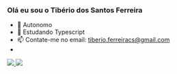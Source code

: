 ### Olá eu sou o Tibério dos Santos Ferreira

- 🔭 Autonomo
- 🌱 Estudando Typescript
- 📫 Contate-me no email: tiberio.ferreiracs@gmail.com
- 
<div>
  <a href="https://github.com/tibas-ce">
  <img heigth="100px" src="https://github-readme-stats.vercel.app/api?username=tibas-ce&show_icons=true&theme=dark"/>
  <img heigth="100px" src="https://github-readme-stats.vercel.app/api/top-langs/?username=tibas-ce&&theme=dark&layout=pie"/>
<div/>
